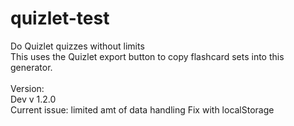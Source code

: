 # quizlet-test
Do Quizlet quizzes without limits <br>
This uses the Quizlet export button to copy flashcard sets into this generator. <br>
<br>
Version: <br>
Dev v 1.2.0
<br>
Current issue: limited amt of data handling
Fix with localStorage
